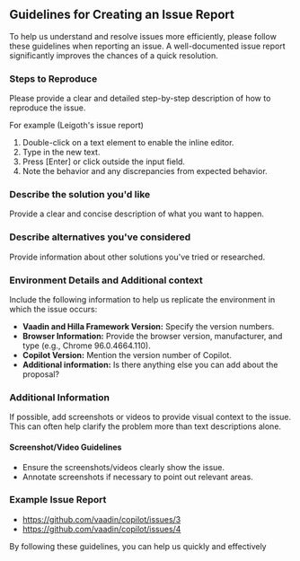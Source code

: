 ## Guidelines for Creating an Issue Report

To help us understand and resolve issues more efficiently, please follow these guidelines when reporting an issue. A well-documented issue report significantly improves the chances of a quick resolution.

### Steps to Reproduce

Please provide a clear and detailed step-by-step description of how to reproduce the issue. 

For example (Leigoth's issue report)

1. Double-click on a text element to enable the inline editor.
2. Type in the new text.
3. Press [Enter] or click outside the input field.
4. Note the behavior and any discrepancies from expected behavior.

### Describe the solution you'd like

Provide a clear and concise description of what you want to happen.

### Describe alternatives you've considered

Provide information about other solutions you've tried or researched.

### Environment Details and Additional context

Include the following information to help us replicate the environment in which the issue occurs:

- **Vaadin and Hilla Framework Version:** Specify the version numbers.
- **Browser Information:** Provide the browser version, manufacturer, and type (e.g., Chrome 96.0.4664.110).
- **Copilot Version:** Mention the version number of Copilot.
- **Additional information:** Is there anything else you can add about the proposal?

### Additional Information

If possible, add screenshots or videos to provide visual context to the issue. This can often help clarify the problem more than text descriptions alone.

#### Screenshot/Video Guidelines

- Ensure the screenshots/videos clearly show the issue.
- Annotate screenshots if necessary to point out relevant areas.

### Example Issue Report
- https://github.com/vaadin/copilot/issues/3
- https://github.com/vaadin/copilot/issues/4

By following these guidelines, you can help us quickly and effectively
